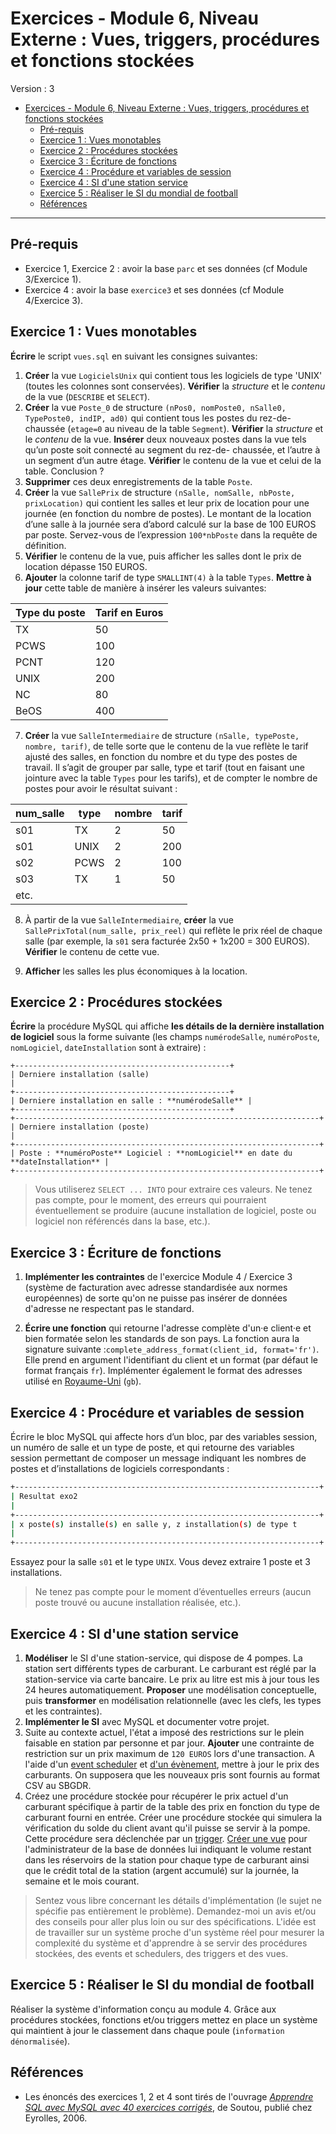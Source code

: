 # Exercices - Module 6, Niveau Externe : Vues, triggers, procédures et fonctions stockées

Version : 3

- [Exercices - Module 6, Niveau Externe : Vues, triggers, procédures et fonctions stockées](#exercices---module-6-niveau-externe--vues-triggers-procédures-et-fonctions-stockées)
  - [Pré-requis](#pré-requis)
  - [Exercice 1 : Vues monotables](#exercice-1--vues-monotables)
  - [Exercice 2 : Procédures stockées](#exercice-2--procédures-stockées)
  - [Exercice 3 : Écriture de fonctions](#exercice-3--écriture-de-fonctions)
  - [Exercice 4 : Procédure et variables de session](#exercice-4--procédure-et-variables-de-session)
  - [Exercice 4 : SI d'une station service](#exercice-4--si-dune-station-service)
  - [Exercice 5 : Réaliser le SI du mondial de football](#exercice-5--réaliser-le-si-du-mondial-de-football)
  - [Références](#références)


<hr>

## Pré-requis

- Exercice 1, Exercice 2 : avoir la base `parc` et ses données (cf Module 3/Exercice 1).
- Exercice 4 : avoir la base `exercice3` et ses données (cf Module 4/Exercice 3).

## Exercice 1 : Vues monotables

**Écrire** le script `vues.sql` en suivant les consignes suivantes:

1. **Créer** la vue `LogicielsUnix` qui contient tous les logiciels de type 'UNIX' (toutes les colonnes sont
conservées). **Vérifier** la *structure* et le *contenu* de la vue (`DESCRIBE` et `SELECT`).
2. **Créer** la vue `Poste_0` de structure `(nPos0, nomPoste0, nSalle0, TypePoste0, indIP, ad0)` qui
contient tous les postes du rez-de-chaussée (`etage=0` au niveau de la table `Segment`). **Vérifier** la *structure* et le *contenu* de la vue.
**Insérer** deux nouveaux postes dans la vue tels qu’un poste soit connecté au segment du rez-de-
chaussée, et l’autre à un segment d’un autre étage. **Vérifier** le contenu de la vue et celui de la table.
Conclusion ?
3. **Supprimer** ces deux enregistrements de la table `Poste`.
4. **Créer** la vue `SallePrix` de structure `(nSalle, nomSalle, nbPoste, prixLocation)` qui
contient les salles et leur prix de location pour une journée (en fonction du nombre de postes). Le
montant de la location d’une salle à la journée sera d’abord calculé sur la base de 100 EUROS par poste.
Servez-vous de l’expression `100*nbPoste` dans la requête de définition.
5. **Vérifier** le contenu de la vue, puis afficher les salles dont le prix de location dépasse 150 EUROS.
6. **Ajouter** la colonne tarif de type `SMALLINT(4)` à la table `Types`. **Mettre à jour** cette table de
manière à insérer les valeurs suivantes:

|   Type du poste	| Tarif en Euros  	|
|---	|---	|
|  TX 	|  50 	|
|  PCWS 	| 100  	|
|  PCNT 	|   120	|
|   UNIX	|   200	|
|   NC	|   80	|
|   BeOS	|  400 	|

7. **Créer** la vue `SalleIntermediaire` de structure `(nSalle, typePoste, nombre, tarif)`, de
telle sorte que le contenu de la vue reflète le tarif ajusté des salles, en fonction du nombre et du type
des postes de travail. Il s’agit de grouper par salle, type et tarif (tout en faisant une jointure avec la table
`Types` pour les tarifs), et de compter le nombre de postes pour avoir le résultat suivant :


|  num_salle 	|  type 	|   nombre	|   tarif	|
|---	|---	|---	|---	|
|  s01 	|  TX 	|   2	|   50	|
|  s01 	|  UNIX 	|   2	| 200  	|
|  s02 	|  PCWS 	|   2	|   100	|
|  s03 	|  TX 	|   1	|   50	|
|  etc. 	|   	|   	|   	|


8. À partir de la vue `SalleIntermediaire`, **créer** la vue `SallePrixTotal(num_salle, prix_reel)`
qui reflète le prix réel de chaque salle (par exemple, la `s01` sera facturée 2x50 + 1x200 = 300 EUROS). **Vérifier** le contenu de cette vue.

9. **Afficher** les salles les plus économiques à la location.


## Exercice 2 : Procédures stockées

**Écrire** la procédure MySQL qui affiche **les détails de la dernière installation de logiciel** sous la forme suivante
(les champs `numérodeSalle`, `numéroPoste`, `nomLogiciel`, `dateInstallation` sont à extraire) :

~~~
+------------------------------------------------+
| Derniere installation (salle)
|
+------------------------------------------------+
| Derniere installation en salle : **numérodeSalle** |
+------------------------------------------------+
+--------------------------------------------------------------------+
| Derniere installation (poste)
|
+--------------------------------------------------------------------+
| Poste : **numéroPoste** Logiciel : **nomLogiciel** en date du **dateInstallation** |
+--------------------------------------------------------------------+
~~~


> Vous utiliserez `SELECT ... INTO` pour extraire ces valeurs. Ne tenez pas compte, pour le moment, des erreurs qui pourraient éventuellement se produire (aucune installation de logiciel, poste ou logiciel non référencés dans la base, etc.).

## Exercice 3 : Écriture de fonctions

1. **Implémenter les contraintes** de l'exercice Module 4 / Exercice 3 (système de facturation avec adresse standardisée aux normes européennes) de sorte qu'on ne puisse pas insérer de données d'adresse ne respectant pas le standard. 

2. **Écrire une fonction** qui retourne l'adresse complète d'un·e client·e et bien formatée selon les standards de son pays. La fonction aura la signature suivante :`complete_address_format(client_id, format='fr')`. Elle prend en argument l'identifiant du client et un format (par défaut le format français `fr`). Implémenter également le format des adresses utilisé en [Royaume-Uni](https://fr.wikipedia.org/wiki/Adresse_postale#Royaume-Uni) (`gb`).

<!-- Remplacer le trigger par une procédure stockée. La procédure doit journaliser les tentatives infructueuses dans une table de journalisation `Adresse_Log` prévue à cet effet. La table aura la structure suivante : `id_log`, `timestamp`, `operation`, `details`. Les triggers doivent enregistrer les tentatives infructueuses avec un horodatage, le type d'opération (INSERT ou UPDATE) et des détails sur la contrainte violée. -->

## Exercice 4 : Procédure et variables de session

Écrire le bloc MySQL qui affecte hors d’un bloc, par des variables session, un numéro de salle et un
type de poste, et qui retourne des variables session permettant de composer un message indiquant
les nombres de postes et d’installations de logiciels correspondants :

~~~bash
+--------------------------------------------------------------------+
| Resultat exo2
|
+--------------------------------------------------------------------+
| x poste(s) installe(s) en salle y, z installation(s) de type t
|
+--------------------------------------------------------------------+
~~~

Essayez pour la salle `s01` et le type `UNIX`. Vous devez extraire 1 poste et 3 installations. 

> Ne tenez pas compte pour le moment d’éventuelles erreurs (aucun poste trouvé ou aucune installation réalisée, etc.).

## Exercice 4 : SI d'une station service

1. **Modéliser** le SI d'une station-service, qui dispose de 4 pompes. La station sert différents types de carburant. Le carburant est réglé par la station-service via carte bancaire. Le prix au litre est mis à jour tous les 24 heures automatiquement. **Proposer** une modélisation conceptuelle, puis **transformer** en modélisation relationnelle (avec les clefs, les types et les contraintes). 
2. **Implémenter le SI** avec MySQL et documenter votre projet.
3. Suite au contexte actuel, l'état a imposé des restrictions sur le plein faisable en station par personne et par jour. **Ajouter** une contrainte de restriction sur un prix maximum de `120 EUROS` lors d'une transaction. A l'aide d'un [event scheduler](https://dev.mysql.com/doc/refman/8.2/en/events-configuration.html) et [d'un évènement](https://dev.mysql.com/doc/refman/8.2/en/create-event.html), mettre à jour le prix des carburants. On supposera que les nouveaux pris sont fournis au format CSV au SBGDR. 
4. Créez une procédure stockée pour récupérer le prix actuel d'un carburant spécifique à partir de la table des prix en fonction du type de carburant fourni en entrée. Créer une procédure stockée qui simulera la vérification du solde du client avant qu'il puisse se servir à la pompe. Cette procédure sera déclenchée par un [trigger](https://dev.mysql.com/doc/refman/8.0/en/trigger-syntax.html). [Créer une vue](https://dev.mysql.com/doc/refman/8.0/en/create-view.html) pour l'administrateur de la base de données lui indiquant le volume restant dans les réservoirs de la station pour chaque type de carburant ainsi que le crédit total de la station (argent accumulé) sur la journée, la semaine et le mois courant.

> Sentez vous libre concernant les détails d'implémentation (le sujet ne spécifie pas entièrement le problème). Demandez-moi un avis et/ou des conseils pour aller plus loin ou sur des spécifications. L'idée est de travailler sur un système proche d'un système réel pour mesurer la complexité du système et d'apprendre à se servir des procédures stockées, des events et schedulers, des triggers et des vues.


## Exercice 5 : Réaliser le SI du mondial de football

Réaliser la système d'information conçu au module 4. Grâce aux procédures stockées, fonctions et/ou triggers mettez en place un système qui maintient à jour le classement dans chaque poule (`information dénormalisée`).


## Références

- Les énoncés des exercices 1, 2 et 4 sont tirés de l'ouvrage [*Apprendre SQL avec MySQL avec 40 exercices corrigés*](https://www.amazon.fr/APPRENDRE-AVEC-MYSQL-EXERCICES-CORRIGES/dp/2212119151/ref=sr_1_1), de Soutou, publié chez Eyrolles, 2006.